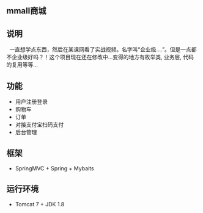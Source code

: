 ## mmall商城 ##

## 说明
   一直想学点东西，然后在某课网看了实战视频。名字叫“企业级....”。但是一点都不企业级好吗？！这个项目现在还在修改中...变得的地方有枚举类, 业务层, 代码的复用等等...
## 功能
   - 用户注册登录
   - 购物车
   - 订单
   - 对接支付宝扫码支付
   - 后台管理
## 框架
   - SpringMVC + Spring + Mybaits
## 运行环境
   - Tomcat 7 + JDK 1.8
